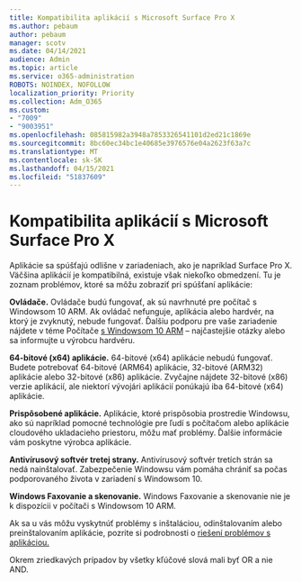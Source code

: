 ```yaml
---
title: Kompatibilita aplikácií s Microsoft Surface Pro X
ms.author: pebaum
author: pebaum
manager: scotv
ms.date: 04/14/2021
audience: Admin
ms.topic: article
ms.service: o365-administration
ROBOTS: NOINDEX, NOFOLLOW
localization_priority: Priority
ms.collection: Adm_O365
ms.custom:
- "7009"
- "9003951"
ms.openlocfilehash: 085815982a3948a7853326541101d2ed21c1869e
ms.sourcegitcommit: 8bc60ec34bc1e40685e3976576e04a2623f63a7c
ms.translationtype: MT
ms.contentlocale: sk-SK
ms.lasthandoff: 04/15/2021
ms.locfileid: "51837609"
---
```

# <a name="app-compatibility-with-microsoft-surface-pro-x"></a>Kompatibilita aplikácií s Microsoft Surface Pro X

Aplikácie sa spúšťajú odlišne v zariadeniach, ako je napríklad Surface Pro X. Väčšina aplikácií je kompatibilná, existuje však niekoľko obmedzení. Tu je zoznam problémov, ktoré sa môžu zobraziť pri spúšťaní aplikácie: 

**Ovládače.** Ovládače budú fungovať, ak sú navrhnuté pre počítač s Windowsom 10 ARM. Ak ovládač nefunguje, aplikácia alebo hardvér, na ktorý je zvyknutý, nebude fungovať. Ďalšiu podporu pre vaše zariadenie nájdete v téme Počítače [s Windowsom 10 ARM](https://support.microsoft.com/windows/windows-10-arm-based-pcs-faq-477f51df-2e3b-f68f-31b0-06f5e4f8ebb5) – najčastejšie otázky alebo sa informujte u výrobcu hardvéru.

**64-bitové (x64) aplikácie.** 64-bitové (x64) aplikácie nebudú fungovať. Budete potrebovať 64-bitové (ARM64) aplikácie, 32-bitové (ARM32) aplikácie alebo 32-bitové (x86) aplikácie. Zvyčajne nájdete 32-bitové (x86) verzie aplikácií, ale niektorí vývojári aplikácií ponúkajú iba 64-bitové (x64) aplikácie.

**Prispôsobené aplikácie.** Aplikácie, ktoré prispôsobia prostredie Windowsu, ako sú napríklad pomocné technológie pre ľudí s počítačom alebo aplikácie cloudového ukladacieho priestoru, môžu mať problémy. Ďalšie informácie vám poskytne výrobca aplikácie.

**Antivírusový softvér tretej strany.** Antivírusový softvér tretích strán sa nedá nainštalovať. Zabezpečenie Windowsu vám pomáha chrániť sa počas podporovaného života v zariadení s Windowsom 10.

**Windows Faxovanie a skenovanie.** Windows Faxovanie a skenovanie nie je k dispozícii v počítači s Windowsom 10 ARM.

Ak sa u vás môžu vyskytnúť problémy s inštaláciou, odinštalovaním alebo preinštalovaním aplikácie, pozrite si podrobnosti o [riešení problémov s aplikáciou.](https://docs.microsoft.com/troubleshoot/mem/intune/troubleshoot-app-install#app-troubleshooting-details)

Okrem zriedkavých prípadov by všetky kľúčové slová mali byť OR a nie AND.
